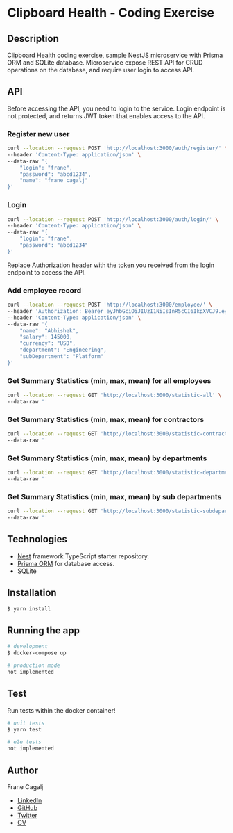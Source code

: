 # Clipboard Health - Coding Exercise

## Description
Clipboard Health coding exercise, sample NestJS microservice with Prisma ORM and SQLite database. Microservice expose 
REST API for CRUD operations on the database, and require user login to access API.

## API

Before accessing the API, you need to login to the service. Login endpoint is not protected, and returns JWT token that 
enables access to the API.

### Register new user

```bash
curl --location --request POST 'http://localhost:3000/auth/register/' \
--header 'Content-Type: application/json' \
--data-raw '{
    "login": "frane",
    "password": "abcd1234",
    "name": "frane cagalj"
}'
```
### Login

```bash
curl --location --request POST 'http://localhost:3000/auth/login/' \
--header 'Content-Type: application/json' \
--data-raw '{
    "login": "frane",
    "password": "abcd1234"
}'
```

Replace Authorization header with the token you received from the login endpoint to access the API.

### Add employee record

```bash
curl --location --request POST 'http://localhost:3000/employee/' \
--header 'Authorization: Bearer eyJhbGciOiJIUzI1NiIsInR5cCI6IkpXVCJ9.eyJsb2dpbiI6ImZyYW5lIiwiaWF0IjoxNjc0NzQxNTE4LCJleHAiOjE2Nzk5MjU1MTh9.QHO3FTXR6hYoDu8fqnFkB_vB8ZLd3rZ_TfLzxgTyNWI' \
--header 'Content-Type: application/json' \
--data-raw '{
    "name": "Abhishek",
    "salary": 145000,
    "currency": "USD",
    "department": "Engineering",
    "subDepartment": "Platform"
}'
```
### Get Summary Statistics (min, max, mean) for all employees

```bash
curl --location --request GET 'http://localhost:3000/statistic-all' \
--data-raw ''
```

### Get Summary Statistics (min, max, mean) for contractors

```bash
curl --location --request GET 'http://localhost:3000/statistic-contractors' \
--data-raw ''
```

### Get Summary Statistics (min, max, mean) by departments

```bash
curl --location --request GET 'http://localhost:3000/statistic-departments' \
--data-raw ''
```

### Get Summary Statistics (min, max, mean) by sub departments

```bash
curl --location --request GET 'http://localhost:3000/statistic-subdepartments' \
--data-raw ''
```

## Technologies

- [Nest](https://github.com/nestjs/nest) framework TypeScript starter repository.
- [Prisma ORM](https://www.prisma.io/) for database access. 
- SQLite  

## Installation

```bash
$ yarn install
```

## Running the app

```bash
# development
$ docker-compose up

# production mode
not implemented
```

## Test

Run tests within the docker container!

```bash
# unit tests
$ yarn test

# e2e tests
not implemented
```

## Author

Frane Cagalj
- [LinkedIn](https://www.linkedin.com/in/frane-cagalj)
- [GitHub](https://github.com/fcagalj)
- [Twitter](https://twitter.com/fcagalj)
- [CV](https://docs.google.com/document/d/1bxLE7zjZpd6YsHXlwznFKo00tl1r-EPBudBQ_py-P00)
